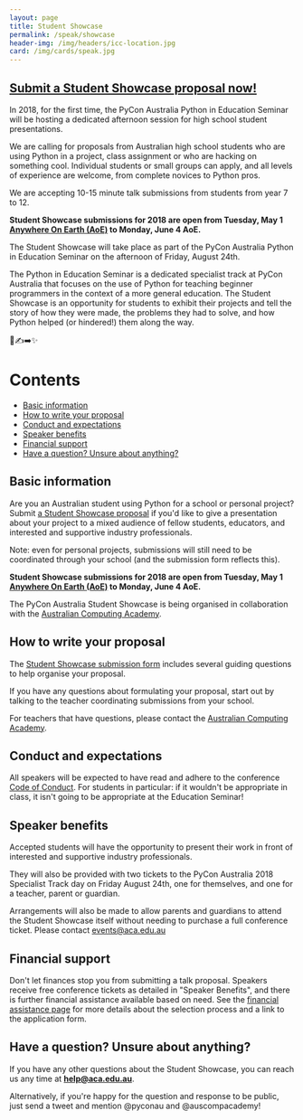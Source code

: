 ```yaml
---
layout: page
title: Student Showcase
permalink: /speak/showcase
header-img: /img/headers/icc-location.jpg
card: /img/cards/speak.jpg
---
```


## [Submit a Student Showcase proposal now!](http://bit.ly/pyconau-2018-student-showcase)

In 2018, for the first time, the PyCon Australia Python in Education Seminar will be hosting a
dedicated afternoon session for high school student presentations.

We are calling for proposals from Australian high school students who are using Python in a project,
class assignment or who are hacking on something cool.
Individual students or small groups can apply, and all levels of experience are
welcome, from complete novices to Python pros.

We are accepting 10-15 minute talk submissions from students from year 7 to 12.

**Student Showcase submissions for 2018 are open from Tuesday, May 1
[Anywhere On Earth (AoE)](https://en.wikipedia.org/wiki/Anywhere_on_Earth) to Monday, June 4 AoE.**

The Student Showcase will take place as part of the PyCon Australia Python in Education Seminar
on the afternoon of Friday, August 24th.

The Python in Education Seminar is a dedicated specialist track at PyCon Australia that focuses on
the use of Python for teaching beginner programmers in the context of a more general education. The
Student Showcase is an opportunity for students to exhibit their projects and tell the story
of how they were made, the problems they had to solve, and how Python helped (or hindered!)
them along the way.

🐍✍️➡️✨

# Contents
* [Basic information](#basic-information)
* [How to write your proposal](#how-to-write-your-proposal)
* [Conduct and expectations](#conduct-and-expectations)
* [Speaker benefits](#speaker-benefits)
* [Financial support](#financial-support)
* [Have a question? Unsure about anything?](#questions)

## <a name="basic-information"></a> Basic information

Are you an Australian student using Python for a school or personal project?
Submit [a Student Showcase proposal](http://bit.ly/pyconau-2018-student-showcase) if you'd like
to give a presentation about your project to a mixed audience of fellow students, educators, and
interested and supportive industry professionals.

Note: even for personal projects, submissions will still need to be coordinated through your
school (and the submission form reflects this).

**Student Showcase submissions for 2018 are open from Tuesday, May 1
[Anywhere On Earth (AoE)](https://en.wikipedia.org/wiki/Anywhere_on_Earth) to Monday, June 4 AoE.**

The PyCon Australia Student Showcase is being organised in collaboration with the [Australian
Computing Academy](https://aca.edu.au/).

## <a name="how-to-write-your-proposal"></a> How to write your proposal

The [Student Showcase submission form](http://bit.ly/pyconau-2018-student-showcase) includes
several guiding questions to help organise your proposal.

If you have any questions about formulating your proposal, start out by talking to the teacher
coordinating submissions from your school.

For teachers that have questions, please contact the [Australian Computing Academy](mailto:help@aca.edu.au).

## <a name="conduct-and-expectations"></a> Conduct and expectations

All speakers will be expected to have read and adhere to the conference [Code of Conduct](http://2018.pycon-au.org/conduct/).
For students in particular: if it wouldn't be appropriate in class, it isn't going to be appropriate at the Education Seminar!

## <a name="speaker-benefits"></a> Speaker benefits

Accepted students will have the opportunity to present their work in front of interested and supportive industry professionals. 

They will also be provided with two tickets to the PyCon Australia 2018 Specialist Track day on Friday August 24th, one for themselves, and one for a teacher, parent or guardian.

Arrangements will also be made to allow parents and guardians to attend the Student Showcase itself without needing to purchase a full conference ticket. Please contact [events@aca.edu.au](mailto:events@aca.edu.au)

## <a name="financial-support"></a> Financial support

Don't let finances stop you from submitting a talk proposal. Speakers receive free conference tickets as detailed in "Speaker Benefits", and there is further financial assistance available based on need. See the [financial assistance page](/assistance/) for more details about the selection process and a link to the application form.

## <a name="questions"></a> Have a question? Unsure about anything?

If you have any other questions about the Student Showcase, you can reach us any time at **[help@aca.edu.au](mailto:help@aca.edu.au)**.

Alternatively, if you're happy for the question and response to be public, just send a tweet and mention @pyconau and @auscompacademy!
